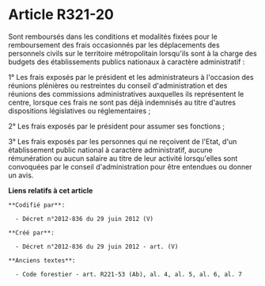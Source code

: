 # Article R321-20

Sont remboursés dans les conditions et modalités fixées pour le remboursement des frais occasionnés par les déplacements des
personnels civils sur le territoire métropolitain lorsqu'ils sont à la charge des budgets des établissements publics
nationaux à caractère administratif :

1° Les frais exposés par le président et les administrateurs à l'occasion des réunions plénières ou restreintes du conseil
d'administration et des réunions des commissions administratives auxquelles ils représentent le centre, lorsque ces frais ne
sont pas déjà indemnisés au titre d'autres dispositions législatives ou réglementaires ;

2° Les frais exposés par le président pour assumer ses fonctions ;

3° Les frais exposés par les personnes qui ne reçoivent de l'Etat, d'un établissement public national à caractère
administratif, aucune rémunération ou aucun salaire au titre de leur activité lorsqu'elles sont convoquées par le conseil
d'administration pour être entendues ou donner un avis.

**Liens relatifs à cet article**

	**Codifié par**:

	  - Décret n°2012-836 du 29 juin 2012 (V)

	**Créé par**:

	  - Décret n°2012-836 du 29 juin 2012 - art. (V)

	**Anciens textes**:

	  - Code forestier - art. R221-53 (Ab), al. 4, al. 5, al. 6, al. 7
